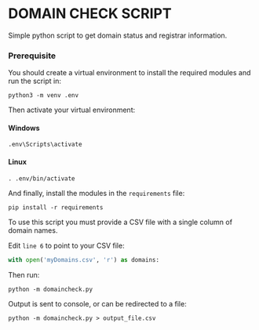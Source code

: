 # DOMAIN CHECK SCRIPT

Simple python script to get domain status and registrar information.

### Prerequisite

You should create a virtual environment to install the required modules and run the script in:
```
python3 -m venv .env
```

Then activate your virtual environment:
#### Windows
```
.env\Scripts\activate
```
#### Linux
```
. .env/bin/activate
```

And finally, install the modules in the `requirements` file:
```
pip install -r requirements
```

To use this script you must provide a CSV file with a single column of domain names.

Edit `line 6` to point to your CSV file:
```python
with open('myDomains.csv', 'r') as domains:
```

Then run:
```
python -m domaincheck.py
```

Output is sent to console, or can be redirected to a file:
```shell
python -m domaincheck.py > output_file.csv
```